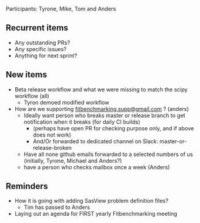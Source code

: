 Participants: Tyrone, Mike, Tom and Anders

Recurrent items
----------------
* Any outstanding PRs?
* Any specific issues?
* Anything for next sprint?

New items
---------

* Beta release workflow and what we were missing to match the scipy workflow (all)
  * Tyron demoed modified workflow
* How are we supporting fitbenchmarking.supp@gmail.com ? (anders)
  * Ideally want person who breaks master or release branch to get notification when it breaks (for daily CI builds)
    * (perhaps have open PR for checking purpose only, and if above does not work)
    * And/Or forwarded to dedicated channel on Slack: master-or-release-broken
  * Have all none github emails forwarded to a selected numbers of us (initially, Tyrone, Michael and Anders?)
  * have a person who checks mailbox once a week (Anders)

Reminders
---------
* How it is going with adding SasView problem definition files?
  - Tim has passed to Anders
* Laying out an agenda for FIRST yearly Fitbenchmarking meeting
